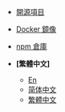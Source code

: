 <!-- _navbar.md -->

- [開源項目](https://github.com/yuanzhibang-tool)
- [Docker 鏡像](https://hub.docker.com/u/yuanzhibang)
- [npm 倉庫](https://www.npmjs.com/~yuanzhibang)

- **[繁體中文]**
  - [En](/)
  - [简体中文](/zh-cn/)
  - [繁體中文](/zh-tw/)
